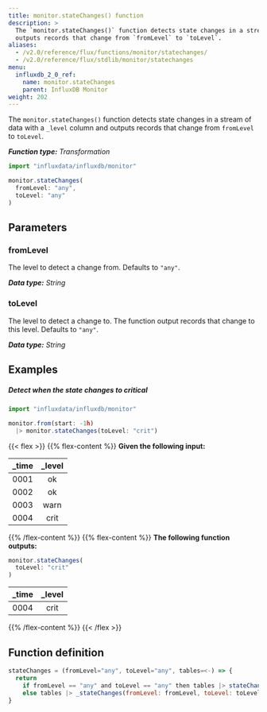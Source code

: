 ```yaml
---
title: monitor.stateChanges() function
description: >
  The `monitor.stateChanges()` function detects state changes in a stream of tables and
  outputs records that change from `fromLevel` to `toLevel`.
aliases:
  - /v2.0/reference/flux/functions/monitor/statechanges/
  - /v2.0/reference/flux/stdlib/monitor/statechanges
menu:
  influxdb_2_0_ref:
    name: monitor.stateChanges
    parent: InfluxDB Monitor
weight: 202
---
```


The `monitor.stateChanges()` function detects state changes in a stream of data with
a `_level` column and outputs records that change from `fromLevel` to `toLevel`.

_**Function type:** Transformation_

```js
import "influxdata/influxdb/monitor"

monitor.stateChanges(
  fromLevel: "any",
  toLevel: "any"
)
```

## Parameters

### fromLevel
The level to detect a change from.
Defaults to `"any"`.

_**Data type:** String_

### toLevel
The level to detect a change to.
The function output records that change to this level.
Defaults to `"any"`.

_**Data type:** String_

## Examples

##### Detect when the state changes to critical
```js
import "influxdata/influxdb/monitor"

monitor.from(start: -1h)
  |> monitor.stateChanges(toLevel: "crit")
```

{{< flex >}}
{{% flex-content %}}
**Given the following input:**

| _time | _level |
|:----- |:------:|
| 0001  | ok     |
| 0002  | ok     |
| 0003  | warn   |
| 0004  | crit   |
{{% /flex-content %}}
{{% flex-content %}}
**The following function outputs:**

```js
monitor.stateChanges(
  toLevel: "crit"
)
```

| _time | _level |
|:----- |:------:|
| 0004  | crit   |
{{% /flex-content %}}
{{< /flex >}}

## Function definition
```js
stateChanges = (fromLevel="any", toLevel="any", tables=<-) => {
  return
    if fromLevel == "any" and toLevel == "any" then tables |> stateChangesOnly()
    else tables |> _stateChanges(fromLevel: fromLevel, toLevel: toLevel)
}
```
